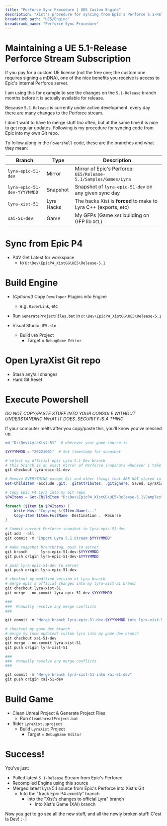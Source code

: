 ```yaml
---
title: "Perforce Sync Procedure | UE5 Custom Engine"
description: "Xist's procedure for syncing from Epic's Perforce 5.1-Release Stream"
breadcrumb_path: "UE5/Engine"
breadcrumb_name: "Perforce Sync Procedure"
---
```


# Maintaining a UE 5.1-Release Perforce Stream Subscription

If you pay for a custom UE license (not the free one; the custom one requires signing a mDNA),
one of the nice benefits you receive is access to Epic's internal Perforce server.

I am using this for example to see the changes on the `5.1-Release` branch months before it is
actually available for release.

Because `5.1-Release` is currently under active development, every day there are many changes
to the Perforce stream.

I don't want to have to merge stuff *too* often, but at the same time it is nice to get regular
updates.  Following is my procedure for syncing code from Epic into my own Git repo.

To follow along in the `Powershell` code, these are the branches and what they mean:

| Branch                      | Type       | Description                                                     |
|-----------------------------|------------|-----------------------------------------------------------------|
| `lyra-epic-51-dev`          | Mirror     | Mirror of Epic's Perforce: `UE5/Release-5.1/Samples/Games/Lyra` |
| `lyra-epic-51-dev-YYYYMMDD` | Snapshot   | Snapshot of `lyra-epic-51-dev` on any given sync day            |
| `lyra-xist-51`              | Lyra Hacks | The hacks Xist is **forced** to make to Lyra C++ (exports, etc) |
| `xai-51-dev`                | Game       | My GFPs (Game `XAI` building on GFP lib `XCL`)                  |

# Sync from Epic P4

- P4V Get Latest for workspace
  - to `D:\Dev\EpicP4_XistGG\UE5\Release-5.1`


# Build Engine

- *(Optional)* Copy `Developer` Plugins into Engine
  - e.g. `RiderLink`, etc


- Run `GenerateProjectFiles.bat` in `D:\Dev\EpicP4_XistGG\UE5\Release-5.1`
- Visual Studio `UE5.sln`
  - Build `UE5` Project
    - Target = `DebugGame Editor`

# Open LyraXist Git repo

- Stash any/all changes
- Hard Git Reset

# Execute Powershell

*DO NOT COPY/PASTE STUFF INTO YOUR CONSOLE WITHOUT UNDERSTANDING WHAT IT DOES. SECURITY IS A THING.*

If your computer melts after you copy/paste this, you'll know you've messed up.

```powershell
cd "D:\Dev\LyraXist-51"  # wherever your game source is

$YYYYMMDD = "20221001"  # Set timestamp for snapshot

# select my official epic Lyra 5.1 Dev branch
# this branch is an exact mirror of Perforce snapshots whenever I take a snapshot
git checkout lyra-epic-51-dev

# Remove EVERYTHING except Git and other things that ARE NOT stored in Epic's P4
Get-ChildItem -exclude .git, .gitattributes, .gitignore, Saved, LyraXist.uproject | Remove-Item -Force

# Copy Epic P4 Lyra into my Git repo
$P4Items = Get-ChildItem "D:\Dev\EpicP4_XistGG\UE5\Release-5.1\Samples\Games\Lyra\" -exclude Binaries, Intermediate

foreach ($Item in $P4Items) {
    Write-Host "Copying $($Item.Name)..."
    Copy-Item $Item.FullName -Destination . -Recurse
}

# Commit current Perforce snapshot to lyra-epic-51-dev
git add --all
git commit -m "Import Lyra 5.1 Stream $YYYYMMDD"

# make snapshot branch/tag, push to server
git branch      lyra-epic-51-dev-$YYYYMMDD
git push origin lyra-epic-51-dev-$YYYYMMDD

# push lyra-epic-51-dev to server
git push origin lyra-epic-51-dev

# checkout my modified version of Lyra branch
# merge epic's official changes into my lyra-xist-51 branch
git checkout lyra-xist-51
git merge --no-commit lyra-epic-51-dev-$YYYYMMDD

###
###  Manually resolve any merge conflicts
###

git commit -m "Merge branch lyra-epic-51-dev-$YYYYMMDD into lyra-xist-51"

# checkout my game dev branch
# merge my (now updated) custom lyra into my game dev branch
git checkout xai-51-dev
git merge --no-commit lyra-xist-51
git push origin lyra-xist-51

###
###  Manually resolve any merge conflicts
###

git commit -m "Merge branch lyra-xist-51 into xai-51-dev"
git push origin xai-51-dev
```

# Build Game

- Clean Unreal Project & Generate Project Files
  - Run `CleanUnrealProject.bat`
- Rider `LyraXist.uproject`
  - Build `LyraXist` Project
    - Target = `DebugGame Editor`


# Success!

You've just:

- Pulled latest `5.1-Release` Stream from Epic's Perforce
- Recompiled Engine using this source
- Merged latest Lyra 5.1 source from Epic's Perforce into Xist's Git
  - Into the "track Epic P4 *exactly*" branch
    - Into the "Xist's changes to official Lyra" branch
      - Into Xist's Game (XAI) branch

Now you get to go see all the new stuff, and all the newly broken stuff!  C'est la Dev!  `:-)`



